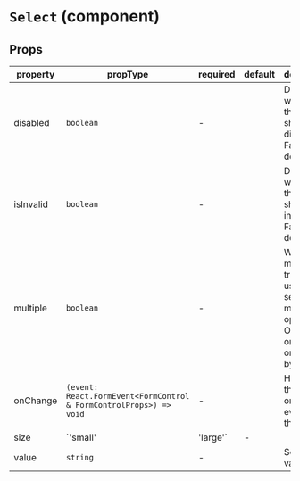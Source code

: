 # `Select` (component)

## Props

| property  | propType                                                           | required | default | description                                                                                                |
| --------- | ------------------------------------------------------------------ | -------- | ------- | ---------------------------------------------------------------------------------------------------------- |
| disabled  | `boolean`                                                          | -        |         | Determines whether the Select should be disabled. False by default.                                        |
| isInvalid | `boolean`                                                          | -        |         | Determines whether the Select should be invalid. False by default.                                         |
| multiple  | `boolean`                                                          | -        |         | When multiple is true, the user can select multiple options. Otherwise, one option only. False by default. |
| onChange  | `(event: React.FormEvent<FormControl & FormControlProps>) => void` | -        |         | Handles the onChange event for the Select.                                                                 |
| size      | `'small' | 'large'`                                                | -        |         | Determines whether to render a small or large TextField. By default, it is undefined.                      |
| value     | `string`                                                           | -        |         | Selected value in the                                                                                      |
